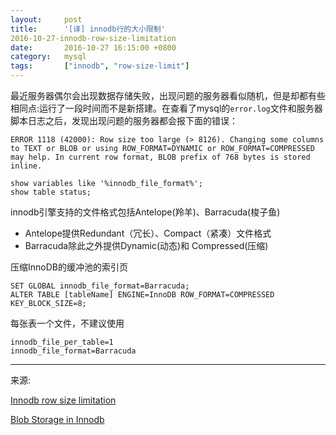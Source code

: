 ```yaml
---
layout:     post
title:      '[译] innodb行的大小限制'
2016-10-27-innodb-row-size-limitation
date:       2016-10-27 16:15:00 +0800
category:   mysql
tags:       ["innodb", "row-size-limit"]
---
```


最近服务器偶尔会出现数据存储失败，出现问题的服务器看似随机，但是却都有些相同点:运行了一段时间而不是新搭建。在查看了mysql的`error.log`文件和服务器脚本日志之后，发现出现问题的服务器都会报下面的错误：

````
ERROR 1118 (42000): Row size too large (> 8126). Changing some columns to TEXT or BLOB or using ROW_FORMAT=DYNAMIC or ROW_FORMAT=COMPRESSED may help. In current row format, BLOB prefix of 768 bytes is stored inline.
````

````
show variables like '%innodb_file_format%';
show table status;
````

innodb引擎支持的文件格式包括Antelope(羚羊)、Barracuda(梭子鱼)

- Antelope提供Redundant（冗长）、Compact（紧凑）文件格式
- Barracuda除此之外提供Dynamic(动态)和 Compressed(压缩)

压缩InnoDB的缓冲池的索引页
````
SET GLOBAL innodb_file_format=Barracuda;
ALTER TABLE [tableName] ENGINE=InnoDB ROW_FORMAT=COMPRESSED KEY_BLOCK_SIZE=8;
````

每张表一个文件，不建议使用
````
innodb_file_per_table=1
innodb_file_format=Barracuda
````

----
来源:

[Innodb row size limitation](https://www.percona.com/blog/2011/04/07/innodb-row-size-limitation/)

[Blob Storage in Innodb](https://www.percona.com/blog/2010/02/09/blob-storage-in-innodb/)
